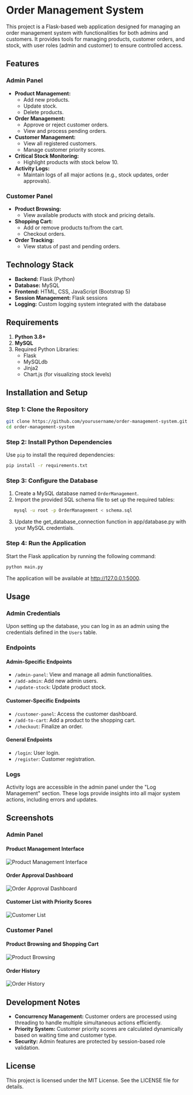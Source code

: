 # Order Management System

This project is a Flask-based web application designed for managing an order management system with functionalities for both admins and customers. It provides tools for managing products, customer orders, and stock, with user roles (admin and customer) to ensure controlled access.

## Features

### Admin Panel
- **Product Management:**
  - Add new products.
  - Update stock.
  - Delete products.
- **Order Management:**
  - Approve or reject customer orders.
  - View and process pending orders.
- **Customer Management:**
  - View all registered customers.
  - Manage customer priority scores.
- **Critical Stock Monitoring:**
  - Highlight products with stock below 10.
- **Activity Logs:**
  - Maintain logs of all major actions (e.g., stock updates, order approvals).

### Customer Panel
- **Product Browsing:**
  - View available products with stock and pricing details.
- **Shopping Cart:**
  - Add or remove products to/from the cart.
  - Checkout orders.
- **Order Tracking:**
  - View status of past and pending orders.

## Technology Stack
- **Backend:** Flask (Python)
- **Database:** MySQL
- **Frontend:** HTML, CSS, JavaScript (Bootstrap 5)
- **Session Management:** Flask sessions
- **Logging:** Custom logging system integrated with the database

## Requirements

1. **Python 3.8+**
2. **MySQL**
3. Required Python Libraries:
   - Flask
   - MySQLdb
   - Jinja2
   - Chart.js (for visualizing stock levels)

## Installation and Setup

### Step 1: Clone the Repository
```bash
git clone https://github.com/yourusername/order-management-system.git
cd order-management-system
```

### Step 2: Install Python Dependencies

Use `pip` to install the required dependencies:
```bash
pip install -r requirements.txt
```

### Step 3: Configure the Database

1. Create a MySQL database named `OrderManagement`.
2. Import the provided SQL schema file to set up the required tables:
```bash
   mysql -u root -p OrderManagement < schema.sql
```
3. Update the get_database_connection function in app/database.py with your MySQL credentials.

### Step 4: Run the Application

Start the Flask application by running the following command:

```bash
python main.py
```

The application will be available at http://127.0.0.1:5000.

## Usage

### Admin Credentials
Upon setting up the database, you can log in as an admin using the credentials defined in the `Users` table.

### Endpoints

#### Admin-Specific Endpoints
- `/admin-panel`: View and manage all admin functionalities.
- `/add-admin`: Add new admin users.
- `/update-stock`: Update product stock.

#### Customer-Specific Endpoints
- `/customer-panel`: Access the customer dashboard.
- `/add-to-cart`: Add a product to the shopping cart.
- `/checkout`: Finalize an order.

#### General Endpoints
- `/login`: User login.
- `/register`: Customer registration.

### Logs
Activity logs are accessible in the admin panel under the "Log Management" section. These logs provide insights into all major system actions, including errors and updates.

## Screenshots

### Admin Panel

#### Product Management Interface
![Product Management Interface](images/admin_product_management.png)

#### Order Approval Dashboard
![Order Approval Dashboard](images/admin_order_approval.png)

#### Customer List with Priority Scores
![Customer List](images/admin_customer_list.png)

### Customer Panel

#### Product Browsing and Shopping Cart
![Product Browsing](images/customer_product_browsing.png)

#### Order History
![Order History](images/customer_order_history.png)


## Development Notes
- **Concurrency Management:** Customer orders are processed using threading to handle multiple simultaneous actions efficiently.
- **Priority System:** Customer priority scores are calculated dynamically based on waiting time and customer type.
- **Security:** Admin features are protected by session-based role validation.

## License
This project is licensed under the MIT License. See the LICENSE file for details.
